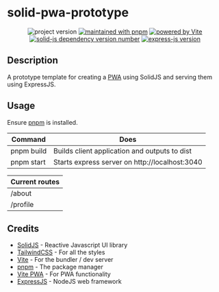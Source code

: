 # solid-pwa-prototype
<p align="center">
<img src="https://img.shields.io/github/package-json/v/MosslightStudio/solid-pwa-prototype" alt="project version"/>
<a href="https://pnpm.io/"><img src="https://img.shields.io/badge/maintained%20with-pnpm-f9ad00.svg"/ alt="maintained with pnpm"></a>
<a href="https://vitejs.dev"><img src="https://img.shields.io/badge/powered%20by-vite-646cff?style=flat" alt="powered by Vite"></a>
<a href="https://www.solidjs.com/"><img src="https://img.shields.io/github/package-json/dependency-version/MosslightStudio/solid-pwa-prototype/solid-js?filename=client%2Fpackage.json" alt="solid-js dependency version number"><a/>
<a href="https://expressjs.com/"><img src="https://img.shields.io/github/package-json/dependency-version/MosslightStudio/solid-pwa-prototype/express" alt="express-js version"><a/>
</p>

## Description
A prototype template for creating a [PWA](https://web.dev/learn/pwa/progressive-web-apps/)
using SolidJS and serving them using ExpressJS.

## Usage
Ensure [pnpm](https://pnpm.io/) is installed.

| Command    | Does                                           |
| ---------- | ---------------------------------------------- |
| pnpm build | Builds client application and outputs to dist  |
| pnpm start | Starts express server on http://localhost:3040 |



| Current routes |
| -------------- |
| /about         |
| /profile       |


## Credits

- [SolidJS](https://github.com/solidjs/solid) - Reactive Javascript UI library
- [TailwindCSS](https://tailwindcss.com/) - For all the styles
- [Vite](http://vitejs.dev/) - For the bundler / dev server
- [pnpm](https://pnpm.io) - The package manager
- [Vite PWA](https://vite-plugin-pwa.netlify.app/) - For PWA functionality
- [ExpressJS](https://expressjs.com) - NodeJS web framework
